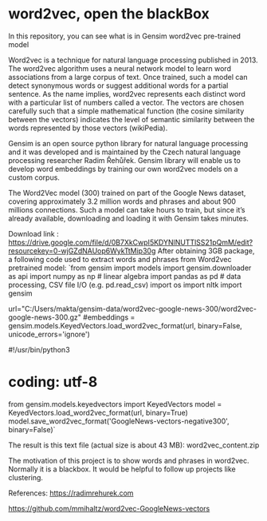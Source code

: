 # word2vec, open the blackBox
In this repository, you can see what is in Gensim word2vec pre-trained model

Word2vec is a technique for natural language processing published in 2013. The word2vec algorithm uses a neural network model to learn word associations from a large corpus of text. Once trained, such a model can detect synonymous words or suggest additional words for a partial sentence. As the name implies, word2vec represents each distinct word with a particular list of numbers called a vector. The vectors are chosen carefully such that a simple mathematical function (the cosine similarity between the vectors) indicates the level of semantic similarity between the words represented by those vectors (wikiPedia).

Gensim is an open source python library for natural language processing and it was developed and is maintained by the Czech natural language processing researcher Radim Řehůřek. Gensim library will enable us to develop word embeddings by training our own word2vec models on a custom corpus.

The Word2Vec model (300) trained on part of the Google News dataset, covering approximately 3.2 million words and phrases and about 900 millions connections. Such a model can take hours to train, but since it’s already available, downloading and loading it with Gensim takes minutes.

Download link : https://drive.google.com/file/d/0B7XkCwpI5KDYNlNUTTlSS21pQmM/edit?resourcekey=0-wjGZdNAUop6WykTtMip30g
After obtaining 3GB package, a following code used to extract words and phrases from Word2vec pretrained model:
`from gensim import models
import gensim.downloader as api
import numpy as np # linear algebra
import pandas as pd # data processing, CSV file I/O (e.g. pd.read_csv)
import os
import nltk
import gensim

url="C:/Users/makta/gensim-data/word2vec-google-news-300/word2vec-google-news-300.gz"
#embeddings = gensim.models.KeyedVectors.load_word2vec_format(url, binary=False, unicode_errors='ignore')

#!/usr/bin/python3
# coding: utf-8
from gensim.models.keyedvectors import KeyedVectors
model = KeyedVectors.load_word2vec_format(url, binary=True)
model.save_word2vec_format('GoogleNews-vectors-negative300', binary=False)`

The result is this text file (actual size is about 43 MB): word2vec_content.zip



The motivation of this project is to show words and phrases in word2vec. Normally it is a blackbox. It would be helpful to follow up projects like clustering.

References:
https://radimrehurek.com

https://github.com/mmihaltz/word2vec-GoogleNews-vectors
